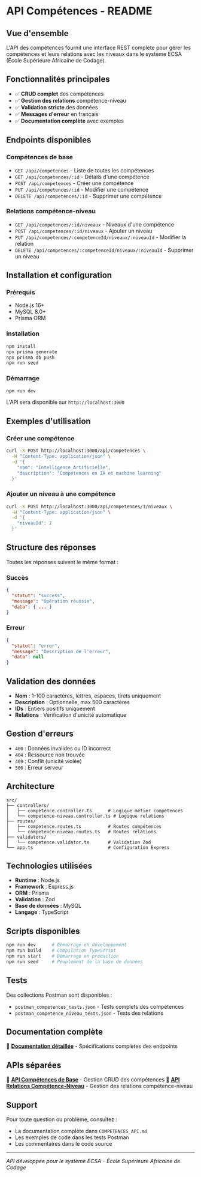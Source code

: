 # API Compétences - README

## Vue d'ensemble

L'API des compétences fournit une interface REST complète pour gérer les compétences et leurs relations avec les niveaux dans le système ECSA (École Supérieure Africaine de Codage).

## Fonctionnalités principales

- ✅ **CRUD complet** des compétences
- ✅ **Gestion des relations** compétence-niveau
- ✅ **Validation stricte** des données
- ✅ **Messages d'erreur** en français
- ✅ **Documentation complète** avec exemples

## Endpoints disponibles

### Compétences de base
- `GET /api/competences` - Liste de toutes les compétences
- `GET /api/competences/:id` - Détails d'une compétence
- `POST /api/competences` - Créer une compétence
- `PUT /api/competences/:id` - Modifier une compétence
- `DELETE /api/competences/:id` - Supprimer une compétence

### Relations compétence-niveau
- `GET /api/competences/:id/niveaux` - Niveaux d'une compétence
- `POST /api/competences/:id/niveaux` - Ajouter un niveau
- `PUT /api/competences/:competenceId/niveaux/:niveauId` - Modifier la relation
- `DELETE /api/competences/:competenceId/niveaux/:niveauId` - Supprimer un niveau

## Installation et configuration

### Prérequis
- Node.js 16+
- MySQL 8.0+
- Prisma ORM

### Installation
```bash
npm install
npx prisma generate
npx prisma db push
npm run seed
```

### Démarrage
```bash
npm run dev
```

L'API sera disponible sur `http://localhost:3000`

## Exemples d'utilisation

### Créer une compétence
```bash
curl -X POST http://localhost:3000/api/competences \
  -H "Content-Type: application/json" \
  -d '{
    "nom": "Intelligence Artificielle",
    "description": "Compétences en IA et machine learning"
  }'
```

### Ajouter un niveau à une compétence
```bash
curl -X POST http://localhost:3000/api/competences/1/niveaux \
  -H "Content-Type: application/json" \
  -d '{
    "niveauId": 2
  }'
```

## Structure des réponses

Toutes les réponses suivent le même format :

### Succès
```json
{
  "statut": "success",
  "message": "Opération réussie",
  "data": { ... }
}
```

### Erreur
```json
{
  "statut": "error",
  "message": "Description de l'erreur",
  "data": null
}
```

## Validation des données

- **Nom** : 1-100 caractères, lettres, espaces, tirets uniquement
- **Description** : Optionnelle, max 500 caractères
- **IDs** : Entiers positifs uniquement
- **Relations** : Vérification d'unicité automatique

## Gestion d'erreurs

- `400` : Données invalides ou ID incorrect
- `404` : Ressource non trouvée
- `409` : Conflit (unicité violée)
- `500` : Erreur serveur

## Architecture

```
src/
├── controllers/
│   ├── competence.controller.ts      # Logique métier compétences
│   └── competence-niveau.controller.ts # Logique relations
├── routes/
│   ├── competence.routes.ts          # Routes compétences
│   └── competence-niveau.routes.ts   # Routes relations
├── validators/
│   └── competence.validator.ts       # Validation Zod
└── app.ts                            # Configuration Express
```

## Technologies utilisées

- **Runtime** : Node.js
- **Framework** : Express.js
- **ORM** : Prisma
- **Validation** : Zod
- **Base de données** : MySQL
- **Langage** : TypeScript

## Scripts disponibles

```bash
npm run dev      # Démarrage en développement
npm run build    # Compilation TypeScript
npm run start    # Démarrage en production
npm run seed     # Peuplement de la base de données
```

## Tests

Des collections Postman sont disponibles :
- `postman_competences_tests.json` - Tests complets des compétences
- `postman_competence_niveau_tests.json` - Tests des relations

## Documentation complète

📖 **[Documentation détaillée](COMPETENCES_API.md)** - Spécifications complètes des endpoints

## APIs séparées

🔗 **[API Compétences de Base](README_COMPETENCES_BASE.md)** - Gestion CRUD des compétences
🔗 **[API Relations Compétence-Niveau](README_COMPETENCES_NIVEAUX.md)** - Gestion des relations compétence-niveau

## Support

Pour toute question ou problème, consultez :
- La documentation complète dans `COMPETENCES_API.md`
- Les exemples de code dans les tests Postman
- Les commentaires dans le code source

---

*API développée pour le système ECSA - École Supérieure Africaine de Codage*
